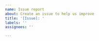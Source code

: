 ```yaml
---
name: Issue report
about: Create an issue to help us improve
title: '[Issue]: '
labels: ''
assignees: ''

---
```


<!-- When reporting an issue *always* attach the device diagnostics (see Settings/Device&Services/Daikin Residential Controller including Altherma/Download diagnostics). Remove all tokens and passwords from the device diagnostics before attaching it to this issue. Also attach the debug log, see https://github.com/jwillemsen/daikin_residential_altherma#setting-the-log-level for how to enable debug logging.

When you have an issue about missing or incorrect data compared to the Onecta app please attach also some screenshots of the Onecta app. Please enable the debug log as described in the [readme.md](https://github.com/jwillemsen/daikin_residential_altherma#setting-the-log-level) and attach the log also to this issue.-->
